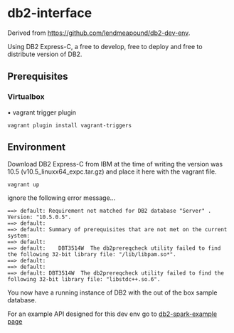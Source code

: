 # db2-interface
Derived from https://github.com/lendmeapound/db2-dev-env.

Using DB2 Express-C, a free to develop, free to deploy and free to distribute version of DB2.

## Prerequisites

### Virtualbox
• vagrant trigger plugin
```
vagrant plugin install vagrant-triggers
```

## Environment

Download DB2 Express-C from IBM at the time of writing the version was 10.5 (v10.5_linuxx64_expc.tar.gz) and place it here with the vagrant file.

```
vagrant up
```
ignore the following error message...

```
==> default: Requirement not matched for DB2 database "Server" . Version: "10.5.0.5".
==> default:
==> default: Summary of prerequisites that are not met on the current system:
==> default:
==> default:    DBT3514W  The db2prereqcheck utility failed to find the following 32-bit library file: "/lib/libpam.so*".
==> default:
==> default:
==> default: DBT3514W  The db2prereqcheck utility failed to find the following 32-bit library file: "libstdc++.so.6".
```

You now have a running instance of DB2 with the out of the box sample database.

For an example API designed for this dev env go to [db2-spark-example page][db2-spark-example page]

[IBM DB2 Lite download page]:http://www-01.ibm.com/software/data/db2/express-c/download.html
[db2-spark-example page]:https://github.com/lendmeapound/db2-spark-example
